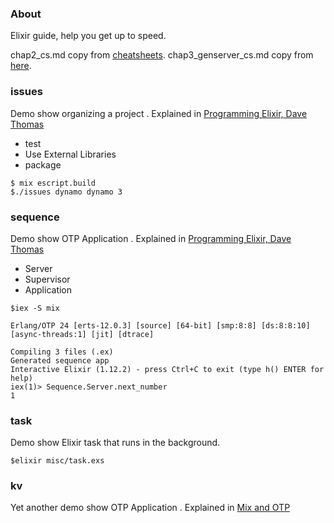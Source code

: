 
### About

Elixir guide, help you get up to speed.

chap2_cs.md copy from [cheatsheets](https://github.com/rstacruz/cheatsheets).
chap3_genserver_cs.md copy from [here](https://elixir-lang.org/cheatsheets/gen-server.pdf).

### issues

Demo show organizing a project .
Explained in [Programming Elixir, Dave Thomas](https://www.amazon.com/Programming-Elixir-1-6-Functional-Concurrent/dp/1680502999/ref=sr_1_4?dchild=1&keywords=elixir&qid=1631671759&s=books&sr=1-4)

- test
- Use External Libraries
- package


```
$ mix escript.build
$./issues dynamo dynamo 3

```

### sequence

Demo show OTP Application .
Explained in [Programming Elixir, Dave Thomas](https://www.amazon.com/Programming-Elixir-1-6-Functional-Concurrent/dp/1680502999/ref=sr_1_4?dchild=1&keywords=elixir&qid=1631671759&s=books&sr=1-4)

- Server
- Supervisor
- Application

```
$iex -S mix

Erlang/OTP 24 [erts-12.0.3] [source] [64-bit] [smp:8:8] [ds:8:8:10] [async-threads:1] [jit] [dtrace]

Compiling 3 files (.ex)
Generated sequence app
Interactive Elixir (1.12.2) - press Ctrl+C to exit (type h() ENTER for help)
iex(1)> Sequence.Server.next_number
1

```

### task

Demo show Elixir task that runs in the background.

```
$elixir misc/task.exs

```

### kv

Yet another demo show OTP Application .
Explained in [Mix and OTP](https://elixir-lang.org/getting-started/mix-otp/introduction-to-mix.html)

